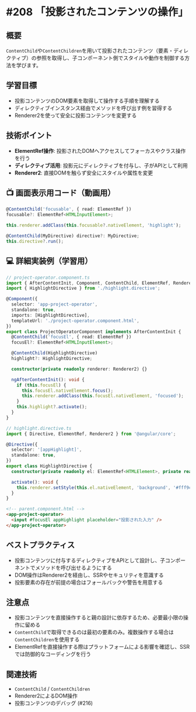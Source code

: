 # #208 「投影されたコンテンツの操作」

## 概要
`ContentChild`や`ContentChildren`を用いて投影されたコンテンツ（要素・ディレクティブ）の参照を取得し、子コンポーネント側でスタイルや動作を制御する方法を学びます。

## 学習目標
- 投影コンテンツのDOM要素を取得して操作する手順を理解する
- ディレクティブインスタンス経由でメソッドを呼び出す例を習得する
- Renderer2を使って安全に投影コンテンツを変更する

## 技術ポイント
- **ElementRef操作**: 投影されたDOMへアクセスしてフォーカスやクラス操作を行う
- **ディレクティブ活用**: 投影元にディレクティブを付与し、子がAPIとして利用
- **Renderer2**: 直接DOMを触らず安全にスタイルや属性を変更

## 📺 画面表示用コード（動画用）

```typescript
@ContentChild('focusable', { read: ElementRef })
focusable?: ElementRef<HTMLInputElement>;
```

```typescript
this.renderer.addClass(this.focusable?.nativeElement, 'highlight');
```

```typescript
@ContentChild(MyDirective) directive?: MyDirective;
this.directive?.run();
```

## 💻 詳細実装例（学習用）
```typescript
// project-operator.component.ts
import { AfterContentInit, Component, ContentChild, ElementRef, Renderer2 } from '@angular/core';
import { HighlightDirective } from './highlight.directive';

@Component({
  selector: 'app-project-operator',
  standalone: true,
  imports: [HighlightDirective],
  templateUrl: './project-operator.component.html',
})
export class ProjectOperatorComponent implements AfterContentInit {
  @ContentChild('focusEl', { read: ElementRef })
  focusEl?: ElementRef<HTMLInputElement>;

  @ContentChild(HighlightDirective)
  highlight?: HighlightDirective;

  constructor(private readonly renderer: Renderer2) {}

  ngAfterContentInit(): void {
    if (this.focusEl) {
      this.focusEl.nativeElement.focus();
      this.renderer.addClass(this.focusEl.nativeElement, 'focused');
    }
    this.highlight?.activate();
  }
}
```

```typescript
// highlight.directive.ts
import { Directive, ElementRef, Renderer2 } from '@angular/core';

@Directive({
  selector: '[appHighlight]',
  standalone: true,
})
export class HighlightDirective {
  constructor(private readonly el: ElementRef<HTMLElement>, private readonly renderer: Renderer2) {}

  activate(): void {
    this.renderer.setStyle(this.el.nativeElement, 'background', '#fff9c4');
  }
}
```

```html
<!-- parent.component.html -->
<app-project-operator>
  <input #focusEl appHighlight placeholder="投影された入力" />
</app-project-operator>
```

## ベストプラクティス
- 投影コンテンツに付与するディレクティブをAPIとして設計し、子コンポーネントでメソッドを呼び出せるようにする
- DOM操作はRenderer2を経由し、SSRやセキュリティを意識する
- 投影要素の存在が前提の場合はフォールバックや警告を用意する

## 注意点
- 投影コンテンツを直接操作すると親の設計に依存するため、必要最小限の操作に留める
- `ContentChild`で取得できるのは最初の要素のみ。複数操作する場合は`ContentChildren`を使用する
- ElementRefを直接操作する際はプラットフォームによる影響を確認し、SSRでは防御的なコーディングを行う

## 関連技術
- `ContentChild` / `ContentChildren`
- Renderer2によるDOM操作
- 投影コンテンツのデバッグ (#216)

